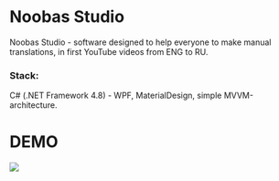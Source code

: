 <h1> Noobas Studio </h1>
Noobas Studio - software designed to help everyone to make manual translations, in first YouTube videos from ENG to RU.<br/>
<h3> Stack: </h3> C# (.NET Framework 4.8) - WPF, MaterialDesign, simple MVVM-architecture.

<h1> DEMO </h1>
<img src="https://user-images.githubusercontent.com/70265306/223185654-c5a3dcf8-1fce-46e7-af14-1f774b484061.png"/>
